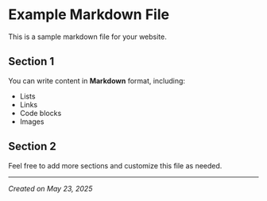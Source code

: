 # Example Markdown File

This is a sample markdown file for your website.

## Section 1

You can write content in **Markdown** format, including:

- Lists
- Links
- Code blocks
- Images

## Section 2

Feel free to add more sections and customize this file as needed.

---

*Created on May 23, 2025*
